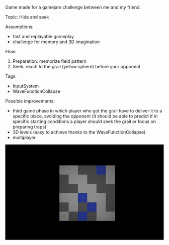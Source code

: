 Game made for a gamejam challenge between me and my friend.

Topic: Hide and seek

Assumptions:
- fast and replayable gameplay
- challenge for memory and 3D imagination

Flow:
1. Preparation: memorize field pattern
2. Seek: reach to the grail (yellow sphere) before your opponent

Tags:
- InputSystem
- WaveFunctionCollapse

Possible improvements:
- third game phase in which player who got the grail have to deliver it to a specific place, avoiding the opponent
(it should be able to predict if in specific starting conditions a player should seek the grail or focus on preparing traps)
- 3D levels (easy to achieve thanks to the WaveFunctionCollapse)
- multiplayer

![](grail-wars.gif)
